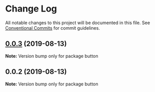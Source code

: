 # Change Log

All notable changes to this project will be documented in this file.
See [Conventional Commits](https://conventionalcommits.org) for commit guidelines.

## [0.0.3](https://github.com/sudhakars4tf/semver-libs/compare/button@0.0.2...button@0.0.3) (2019-08-13)

**Note:** Version bump only for package button





## 0.0.2 (2019-08-13)

**Note:** Version bump only for package button
